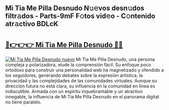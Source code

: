 ## Mi Tia Me Pilla Desnudo N𝚞𝚎vos desn𝚞dos filtr𝚊dos - Parts-9mF F𝚘tos vid𝚎o - C𝚘ntenido atr𝚊ctivo BDLcK

# <h2><a href="http://mb0nc1.tromn.icu/?c=Mi+Tia+Me+Pilla+Desnudo">🔗👉👉👉 Mi Tia Me Pilla Desnudo 🔗🔗</a></h2>

[![Mi Tia Me Pilla Desnudo nuevo](https://i.imgur.com/pEAQMta.gif)](http://mb0nc1.tromn.icu/?c=Mi+Tia+Me+Pilla+Desnudo)
Mi Tia Me Pilla Desnudo, una persona compleja y polarizadora, elude la comprensión fácil. Su enfoque poco ortodoxo para construir una personalidad web ha magnetizado y ofendido a los seguidores, generando debates sobre la expresión artística, la privacidad y las complejidades de las comunidades virtuales. Aunque su dirección futura no está clara, su influencia en la comunidad en línea es indiscutible. Armada con un espíritu inquebrantable y un atractivo innegable, la influencia de Mi Tia Me Pilla Desnudo en el panorama digital no tiene paralelo.
